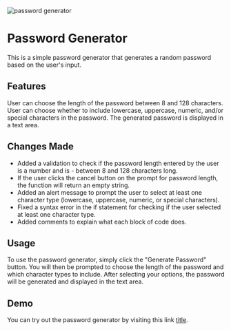 ![password generator](develop\assets\images)

# Password Generator
This is a simple password generator that generates a random password based on the user's input.

## Features
User can choose the length of the password between 8 and 128 characters.
User can choose whether to include lowercase, uppercase, numeric, and/or special characters in the password.
The generated password is displayed in a text area.

## Changes Made

- Added a validation to check if the password length entered by the user is a number and is - between 8 and 128 characters long.
- If the user clicks the cancel button on the prompt for password length, the function will return an empty string.
- Added an alert message to prompt the user to select at least one character type (lowercase, uppercase, numeric, or special characters).
- Fixed a syntax error in the if statement for checking if the user selected at least one character type.
- Added comments to explain what each block of code does.

## Usage

To use the password generator, simply click the "Generate Password" button. You will then be prompted to choose the length of the password and which character types to include. After selecting your options, the password will be generated and displayed in the text area.

## Demo
You can try out the password generator by visiting this link [title](https://www.example.com).